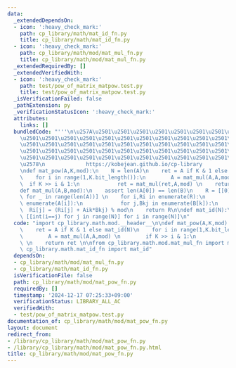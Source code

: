 ```yaml
---
data:
  _extendedDependsOn:
  - icon: ':heavy_check_mark:'
    path: cp_library/math/mat_id_fn.py
    title: cp_library/math/mat_id_fn.py
  - icon: ':heavy_check_mark:'
    path: cp_library/math/mod/mat_mul_fn.py
    title: cp_library/math/mod/mat_mul_fn.py
  _extendedRequiredBy: []
  _extendedVerifiedWith:
  - icon: ':heavy_check_mark:'
    path: test/pow_of_matrix_matpow.test.py
    title: test/pow_of_matrix_matpow.test.py
  _isVerificationFailed: false
  _pathExtension: py
  _verificationStatusIcon: ':heavy_check_mark:'
  attributes:
    links: []
  bundledCode: "'''\n\u257A\u2501\u2501\u2501\u2501\u2501\u2501\u2501\u2501\u2501\u2501\
    \u2501\u2501\u2501\u2501\u2501\u2501\u2501\u2501\u2501\u2501\u2501\u2501\u2501\
    \u2501\u2501\u2501\u2501\u2501\u2501\u2501\u2501\u2501\u2501\u2501\u2501\u2501\
    \u2501\u2501\u2501\u2501\u2501\u2501\u2501\u2501\u2501\u2501\u2501\u2501\u2501\
    \u2501\u2501\u2501\u2501\u2501\u2501\u2501\u2501\u2501\u2501\u2501\u2501\u2501\
    \u2578\n             https://kobejean.github.io/cp-library               \n'''\n\
    \ndef mat_pow(A,K,mod):\n    N = len(A)\n    ret = A if K & 1 else mat_id(N)\n\
    \    for i in range(1,K.bit_length()):\n        A = mat_mul(A,A,mod) \n      \
    \  if K >> i & 1:\n            ret = mat_mul(ret,A,mod) \n    return ret \n\n\n\
    def mat_mul(A,B,mod):\n    assert len(A[0]) == len(B)\n    R = [[0]*len(B[0])\
    \ for _ in range(len(A))] \n    for i,Ri in enumerate(R):\n        for k,Aik in\
    \ enumerate(A[i]):\n            for j,Bkj in enumerate(B[k]):\n              \
    \  Ri[j] = (Ri[j] + Aik*Bkj) % mod\n    return R\n\ndef mat_id(N):\n    return\
    \ [[int(i==j) for j in range(N)] for i in range(N)]\n"
  code: "import cp_library.math.mod.__header__\n\ndef mat_pow(A,K,mod):\n    N = len(A)\n\
    \    ret = A if K & 1 else mat_id(N)\n    for i in range(1,K.bit_length()):\n\
    \        A = mat_mul(A,A,mod) \n        if K >> i & 1:\n            ret = mat_mul(ret,A,mod)\
    \ \n    return ret \n\nfrom cp_library.math.mod.mat_mul_fn import mat_mul\nfrom\
    \ cp_library.math.mat_id_fn import mat_id"
  dependsOn:
  - cp_library/math/mod/mat_mul_fn.py
  - cp_library/math/mat_id_fn.py
  isVerificationFile: false
  path: cp_library/math/mod/mat_pow_fn.py
  requiredBy: []
  timestamp: '2024-12-17 07:25:33+09:00'
  verificationStatus: LIBRARY_ALL_AC
  verifiedWith:
  - test/pow_of_matrix_matpow.test.py
documentation_of: cp_library/math/mod/mat_pow_fn.py
layout: document
redirect_from:
- /library/cp_library/math/mod/mat_pow_fn.py
- /library/cp_library/math/mod/mat_pow_fn.py.html
title: cp_library/math/mod/mat_pow_fn.py
---
```

